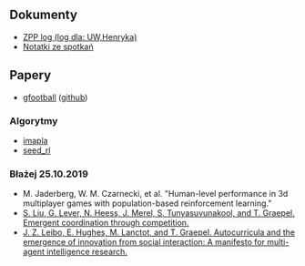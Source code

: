 ## Dokumenty
* [ZPP log (log dla: UW,Henryka)](https://docs.google.com/document/d/1F90ttWgq6XfTBKmJoVkcgiPcrEjFmlhIYqdAHpSR8Pk/edit?ts=5db14a89#heading=h.y4y97jycxznj)
* [Notatki ze spotkań](https://docs.google.com/document/d/1pAm-LEy9wWheGRkp9GPu8p829o_9NW8ldME_BAhxC-s/edit)

## Papery
* [gfootball](https://arxiv.org/abs/1907.11180) ([github](https://github.com/google-research/football))

### Algorytmy
* [imapla](https://arxiv.org/abs/1802.01561)
* [seed_rl](https://arxiv.org/abs/1910.06591)

### Błażej 25.10.2019
* M. Jaderberg, W. M. Czarnecki, et al. "Human-level performance in 3d multiplayer games with population-based reinforcement learning."
* [S.  Liu,  G.  Lever,  N.  Heess,  J.  Merel,  S.  Tunyasuvunakool,  and  T.  Graepel.   Emergent coordination through competition.](https://arxiv.org/abs/1902.07151)
* [J. Z. Leibo, E. Hughes, M. Lanctot, and T. Graepel.  Autocurricula and the emergence of innovation from social interaction:  A manifesto for multi-agent intelligence research.](https://arxiv.org/abs/1903.00742)

